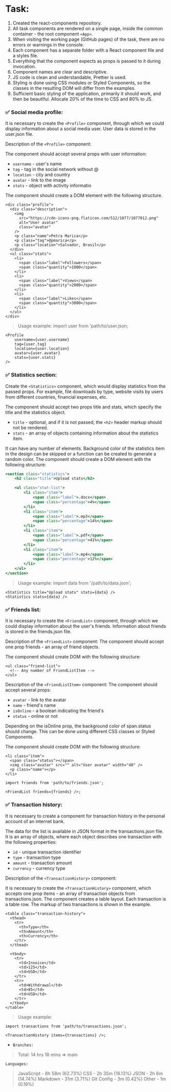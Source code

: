 # Task:

1. Created the react-components repository.
2. All task components are rendered on a single page, inside the common container - the root
   component `<App>`.
3. When visiting the working page (GitHub pages) of the task, there are no errors or warnings in the
   console.
4. Each component has a separate folder with a React component file and a styles file.
5. Everything that the component expects as props is passed to it during invocation.
6. Component names are clear and descriptive.
7. JS code is clean and understandable, Prettier is used.
8. Styling is done using CSS modules or Styled Components, so the classes in the resulting DOM will
   differ from the examples.
9. Sufficient basic styling of the application, primarily it should work, and then be beautiful.
   Allocate 20% of the time to CSS and 80% to JS.

### ✅ Social media profile:

It is necessary to create the `<Profile>` component, through which we could display information
about a social media user. User data is stored in the user.json file.

Description of the `<Profile>` component:

The component should accept several props with user information:

-   `username` - user's name
-   `tag` - tag in the social network without @
-   `location` - city and country
-   `avatar` - link to the image
-   `stats` - object with activity informatio

The component should create a DOM element with the following structure.

```
<div class="profile">
  <div class="description">
    <img
      src="https://cdn-icons-png.flaticon.com/512/1077/1077012.png"
      alt="User avatar"
      class="avatar"
    />
    <p class="name">Petra Marica</p>
    <p class="tag">@pmarica</p>
    <p class="location">Salvador, Brasil</p>
  </div>
  <ul class="stats">
    <li>
      <span class="label">Followers</span>
      <span class="quantity">1000</span>
    </li>
    <li>
      <span class="label">Views</span>
      <span class="quantity">2000</span>
    </li>
    <li>
      <span class="label">Likes</span>
      <span class="quantity">3000</span>
    </li>
  </ul>
</div>
```

> Usage example: import user from 'path/to/user.json;

```
<Profile
    username={user.username}
    tag={user.tag}
    location={user.location}
    avatar={user.avatar}
    stats={user.stats}
/>
```

### ✅ Statistics section:

Create the `<Statistics>` component, which would display statistics from the passed props. For
example, file downloads by type, website visits by users from different countries, financial
expenses, etc.

The component should accept two props title and stats, which specify the title and the statistics
object.

-   `title` - optional, and if it is not passed, the `<h2>` header markup should not be rendered.
-   `stats` - an array of objects containing information about the statistics item.

It can have any number of elements. Background color of the statistics item in the design can be
skipped or a function can be created to generate a random color. The component should create a DOM
element with the following structure:

```jsx
<section class="statistics">
    <h2 class="title">Upload stats</h2>

    <ul class="stat-list">
        <li class="item">
            <span class="label">.docx</span>
            <span class="percentage">4%</span>
        </li>
        <li class="item">
            <span class="label">.mp3</span>
            <span class="percentage">14%</span>
        </li>
        <li class="item">
            <span class="label">.pdf</span>
            <span class="percentage">41%</span>
        </li>
        <li class="item">
            <span class="label">.mp4</span>
            <span class="percentage">12%</span>
        </li>
    </ul>
</section>
```

> Usage example: import data from '/path/to/data.json';

```
<Statistics title="Upload stats" stats={data} />
<Statistics stats={data} />
```

### ✅ Friends list:

It is necessary to create the `<FriendList>` component, through which we could display information
about the user's friends. Information about friends is stored in the friends.json file.

Description of the `<FriendList>` component: The component should accept one prop friends - an array
of friend objects.

The component should create DOM with the following structure:

```
<ul class="friend-list">
  <!-- Any number of FriendListItem -->
</ul>
```

Description of the `<FriendListItem>` component: The component should accept several props:

-   `avatar` - link to the avatar
-   `name` - friend's name
-   `isOnline` - a boolean indicating the friend's
-   `status` - online or not

Depending on the isOnline prop, the background color of span.status should change. This can be done
using different CSS classes or Styled Components.

The component should create DOM with the following structure:

```
<li class="item">
  <span class="status"></span>
  <img class="avatar" src="" alt="User avatar" width="48" />
  <p class="name"></p>
</li>
```

```
import friends from 'path/to/friends.json';

<FriendList friends={friends} />;
```

### ✅ Transaction history:

It is necessary to create a component for transaction history in the personal account of an internet
bank.

The data for the list is available in JSON format in the transactions.json file. It is an array of
objects, where each object describes one transaction with the following properties:

-   `id` - unique transaction identifier
-   `type` - transaction type
-   `amount` - transaction amount
-   `currency` - currency type

Description of the `<TransactionHistory>` component:

It is necessary to create the `<TransactionHistory>` component, which accepts one prop items - an
array of transaction objects from transactions.json. The component creates a table layout. Each
transaction is a table row. The markup of two transactions is shown in the example.

```
<table class="transaction-history">
  <thead>
    <tr>
      <th>Type</th>
      <th>Amount</th>
      <th>Currency</th>
    </tr>
  </thead>

  <tbody>
    <tr>
      <td>Invoice</td>
      <td>125</td>
      <td>USD</td>
    </tr>
    <tr>
      <td>Withdrawal</td>
      <td>85</td>
      <td>USD</td>
    </tr>
  </tbody>
</table>
```

> Usage example:

```
import transactions from 'path/to/transactions.json';

<TransactionHistory items={transactions} />;
```

-   `Branches:`

> Total: 14 hrs 18 mins => main

`Languages:`

> JavaScript - 8h 58m (62.73%) CSS - 2h 35m (18.13%) JSON - 2h 6m (14.74%) Markdown - 31m (3.71%)
> Git Config - 3m (0.42%) Other - 1m (0.19%)
